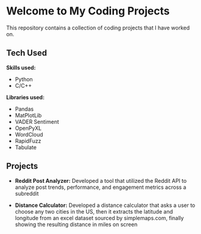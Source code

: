 # Welcome to My Coding Projects
This repository contains a collection of coding projects that I have worked on.

## Tech Used
**Skills used:** 
* Python
* C/C++

**Libraries used:** 
* Pandas
* MatPlotLib
* VADER Sentiment
* OpenPyXL
* WordCloud
* RapidFuzz
* Tabulate

## Projects
* **Reddit Post Analyzer:** Developed a tool that utilized the Reddit API to analyze post trends, performance, and
engagement metrics across a subreddit

* **Distance Calculator:** Developed a distance calculator that asks a user to choose any two cities in the US, then it extracts
the latitude and longitude from an excel dataset sourced by simplemaps.com, finally showing the
resulting distance in miles on screen
